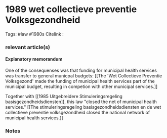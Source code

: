 # 1989 wet collectieve preventie Volksgezondheid
Tags: #law #1980s
Citelink : 


### relevant article(s)

#### Explanatory memorandum

One of the consequenses was that funding for municipal health services was transfer to general municpal budgets: [[The 'Wet Collectieve Preventie Volksgezond' made the funding of municipal health services part of the municipal budget, resulting in competion with other municipal services.]]

Together with [[1985 Uitgebreidere Stimuleringsregeling basisgezondheidsdiensten]], this law "closed the net of municipal health services." [[The stimuleringsregeling basisgezondheidsdiensten en de wet collectieve preventie volksgezondheid closed the national network of municipal health services.]]

### Notes